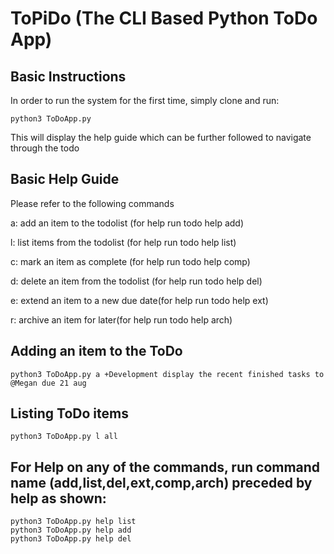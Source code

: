 # ToPiDo (The CLI Based Python ToDo App)

## Basic Instructions

In order to run the system for the first time, simply clone and run:

` python3 ToDoApp.py `

This will display the help guide which can be further followed to navigate through the todo

## Basic Help Guide

Please refer to the following commands

a: add an item to the todolist (for help run todo help add)

l: list items from the todolist (for help run todo help list)

c: mark an item as complete (for help run todo help comp)
            
d: delete an item from the todolist (for help run todo help del)
            
e: extend an item to a new due date(for help run todo help ext)

r: archive an item for later(for help run todo help arch)
            

## Adding an item to the ToDo

`python3 ToDoApp.py a +Development display the recent finished tasks to @Megan due 21 aug `

## Listing ToDo items

`python3 ToDoApp.py l all `

## For Help on any of the commands, run command name (add,list,del,ext,comp,arch) preceded by help as shown:

```
python3 ToDoApp.py help list
python3 ToDoApp.py help add 
python3 ToDoApp.py help del 
```
